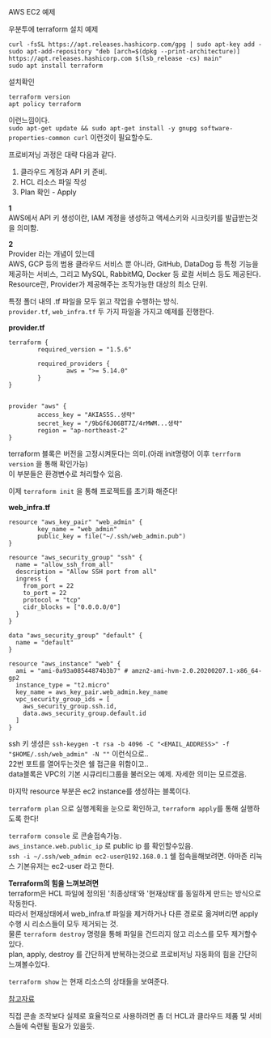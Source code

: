 AWS EC2 예제  

우분투에 terraform 설치 예제  
```
curl -fsSL https://apt.releases.hashicorp.com/gpg | sudo apt-key add -
sudo apt-add-repository "deb [arch=$(dpkg --print-architecture)] https://apt.releases.hashicorp.com $(lsb_release -cs) main"
sudo apt install terraform
```

설치확인  
```
terraform version
apt policy terraform
```  
이런느낌이다.  
`sudo apt-get update && sudo apt-get install -y gnupg software-properties-common curl` 이런것이 필요할수도.  


프로비저닝 과정은 대략 다음과 같다.  
1. 클라우드 계정과 API 키 준비.  
2. HCL 리소스 파일 작성  
3. Plan 확인 - Apply  

**1**  
AWS에서 API 키 생성이란, IAM 계정을 생성하고 액세스키와 시크릿키를 발급받는것을 의미함.  

**2**  
Provider 라는 개념이 있는데  
AWS, GCP 등의 범용 클라우드 서비스 뿐 아니라, GitHub, DataDog 등 특정 기능을 제공하는 서비스, 그리고 MySQL, RabbitMQ, Docker 등 로컬 서비스 등도 제공된다.  
Resource란, Provider가 제공해주는 조작가능한 대상의 최소 단위.  

특정 폴더 내의 .tf 파일을 모두 읽고 작업을 수행하는 방식.  
`provider.tf`, `web_infra.tf` 두 가지 파일을 가지고 예제를 진행한다.  


**provider.tf**  
```
terraform {
        required_version = "1.5.6"

        required_providers {
                aws = ">= 5.14.0"
        }
}


provider "aws" {
        access_key = "AKIAS5S..생략"
        secret_key = "/9bGf6J06BT7Z/4rMWM...생략"
        region = "ap-northeast-2"
}
```
terraform 블록은 버전을 고정시켜둔다는 의미.(아래 init명령어 이후 `terrform version` 을 통해 확인가능)  
이 부분들은 환경변수로 처리할수 있음.  

이제 `terraform init` 을 통해 프로젝트를 초기화 해준다!  

**web_infra.tf**  
```
resource "aws_key_pair" "web_admin" {
        key_name = "web_admin"
        public_key = file("~/.ssh/web_admin.pub")
}

resource "aws_security_group" "ssh" {
  name = "allow_ssh_from_all"
  description = "Allow SSH port from all"
  ingress {
    from_port = 22
    to_port = 22
    protocol = "tcp"
    cidr_blocks = ["0.0.0.0/0"]
  }
}

data "aws_security_group" "default" {
  name = "default"
}

resource "aws_instance" "web" {
  ami = "ami-0a93a08544874b3b7" # amzn2-ami-hvm-2.0.20200207.1-x86_64-gp2
  instance_type = "t2.micro"
  key_name = aws_key_pair.web_admin.key_name
  vpc_security_group_ids = [
    aws_security_group.ssh.id,
    data.aws_security_group.default.id
  ]
}
```  
ssh 키 생성은 `ssh-keygen -t rsa -b 4096 -C "<EMAIL_ADDRESS>" -f "$HOME/.ssh/web_admin" -N ""` 이런식으로..  
22번 포트를 열어두는것은 쉘 접근을 위함이고..  
data블록은 VPC의 기본 시큐리티그룹을 불러오는 예제. 자세한 의미는 모르겠음.  

마지막 resource 부분은 ec2 instance를 생성하는 블록이다.  


`terraform plan` 으로 실행계획을 눈으로 확인하고, `terraform apply`를 통해 실행하도록 한다!  

`terraform console` 로 콘솔접속가능.  
`aws_instance.web.public_ip` 로 public ip 를 확인할수있음.  
`ssh -i ~/.ssh/web_admin ec2-user@192.168.0.1` 쉘 접속을해보려면. 아마존 리눅스 기본유저는 ec2-user 라고 한다.  

**Terraform의 힘을 느껴보려면**  
terraform은 HCL 파일에 정의된 '최종상태'와 '현재상태'를 동일하게 만드는 방식으로 작동한다.  
따라서 현재상태에서 web_infra.tf 파일을 제거하거나 다른 경로로 옮겨버리면 apply 수행 시 리소스들이 모두 제거되는 것.  
물론 `terraform destroy` 명령을 통해 파일을 건드리지 않고 리소스를 모두 제거할수 있다.  
plan, apply, destroy 를 간단하게 반복하는것으로 프로비저닝 자동화의 힘을 간단히 느껴볼수있다.  

`terraform show` 는 현재 리소스의 상태들을 보여준다.  

[참고자료](https://www.44bits.io/ko/post/terraform_introduction_infrastrucute_as_code)  

직접 콘솔 조작보다 실제로 효율적으로 사용하려면 좀 더 HCL과 클라우드 제품 및 서비스들에 숙련될 필요가 있을듯.  

